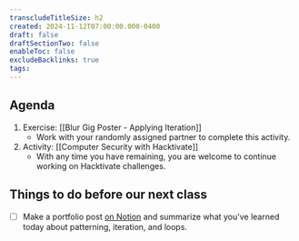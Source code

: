 ```yaml
---
transcludeTitleSize: h2
created: 2024-11-12T07:00:00.000-0400
draft: false
draftSectionTwo: false
enableToc: false
excludeBacklinks: true
tags:
---
```

## Agenda
1. Exercise: [[Blur Gig Poster - Applying Iteration]]
	- Work with your randomly assigned partner to complete this activity.
2. Activity: [[Computer Security with Hacktivate]]
	- With any time you have remaining, you are welcome to continue working on Hacktivate challenges.
	  
## Things to do before our next class
- [ ] Make a portfolio post [on Notion](https://notion.so) and summarize what you've learned today about patterning, iteration, and loops.